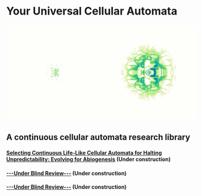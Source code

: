 # Your Universal Cellular Automata

<p align="center">
<img src="assets/s11_slow_glider_vagopteron_glider.gif">
</p>

## A continuous cellular automata research library

#### [Selecting Continuous Life-Like Cellular Automata for Halting Unpredictability: Evolving for Abiogenesis](https://rivesunder.github.io/yuca/evo_abio) (Under construction)

#### [---Under Blind Review---](https://rivesunder.github.io/yuca/step_size) (Under construction)

#### [---Under Blind Review---](https://rivesunder.github.io/yuca/glaberish) (Under construction)
